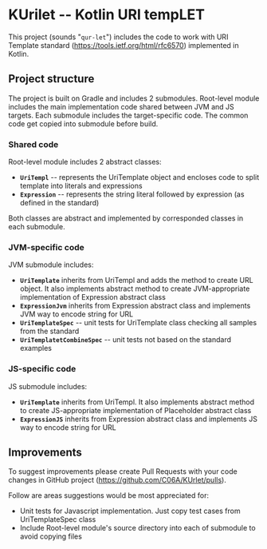# KUrilet -- Kotlin URI tempLET

This project (sounds "`qur-let`") includes the code to work with URI Template standard (https://tools.ietf.org/html/rfc6570)
implemented in Kotlin.

## Project structure

The project is built on Gradle and includes 2 submodules. Root-level module includes the main implementation code
shared between JVM and JS targets. Each submodule includes the target-specific code. The common code get copied
into submodule before build.

### Shared code

Root-level module includes 2 abstract classes:

* **`UriTempl`** -- represents the UriTemplate object and encloses code to split template into literals and expressions
* **`Expression`** -- represents the string literal followed by expression (as defined in the standard)

Both classes are abstract and implemented by corresponded classes in each submodule.

### JVM-specific code

JVM submodule includes:

* **`UriTemplate`** inherits from UriTempl and adds the method to create URL object. It also implements abstract
method to create JVM-appropriate implementation of Expression abstract class
* **`ExpressionJvm`** inherits from Expression abstract class and implements JVM way to encode string for URL
* **`UriTemplateSpec`** -- unit tests for UriTemplate class checking all samples from the standard
* **`UriTemplatetCombineSpec`** -- unit tests not based on the standard examples

### JS-specific code

JS submodule includes:

* **`UriTemplate`** inherits from UriTempl. It also implements abstract method to create
JS-appropriate implementation of Placeholder abstract class
* **`ExpressionJS`** inherits from Expression abstract class and implements JS way to encode string for URL

## Improvements

To suggest improvements please create Pull Requests with your code changes in GitHub project (https://github.com/C06A/KUrlet/pulls).

Follow are areas suggestions would be most appreciated for:

* Unit tests for Javascript implementation. Just copy test cases from UriTemplateSpec class
* Include Root-level module's source directory into each of submodule to avoid copying files
